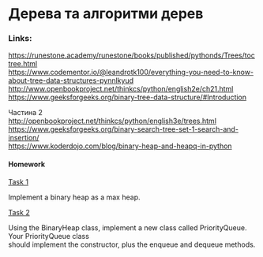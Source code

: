 # Дерева та алгоритми дерев

### Links:  
https://runestone.academy/runestone/books/published/pythonds/Trees/toctree.html  
https://www.codementor.io/@leandrotk100/everything-you-need-to-know-about-tree-data-structures-pynnlkyud  
http://www.openbookproject.net/thinkcs/python/english2e/ch21.html  
https://www.geeksforgeeks.org/binary-tree-data-structure/#Introduction

Частина 2  
http://openbookproject.net/thinkcs/python/english3e/trees.html  
https://www.geeksforgeeks.org/binary-search-tree-set-1-search-and-insertion/  
https://www.koderdojo.com/blog/binary-heap-and-heapq-in-python


#### Homework

[Task 1](https://github.com/mila-orishchuk/pythoncourse/blob/master/Lesson28/task1.py)

Implement a binary heap as a max heap.

[Task 2](https://github.com/mila-orishchuk/pythoncourse/blob/master/Lesson28/task2.py)

Using the BinaryHeap class, implement a new class called PriorityQueue. Your PriorityQueue class  
should implement the constructor, plus the enqueue and dequeue methods.
